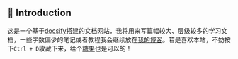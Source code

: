 ## 🌮 Introduction

这是一个基于[docsify](https://docsify.js.org/)搭建的文档网站，我将用来写篇幅较大、层级较多的学习文档，一些字数偏少的笔记或者教程我会继续放在[我的博客](https://hassanwong.top)。若是喜欢本站，不妨按下`Ctrl + D`收藏下来，给个[糖果](https://cdn.jsdelivr.net/gh/hassanblog/CDN/img/payment.png)也是可以的！

<br>

